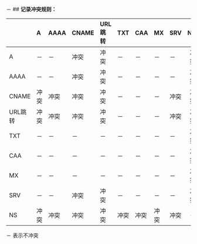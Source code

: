 － ## **记录冲突规则：**

  |         | A    | AAAA | CNAME | URL跳转 | TXT  | CAA  | MX   | SRV  | NS   |
  | :-------- | :-------- | :-------- | :-------- | :-------- | :-------- | :-------- | :-------- | :-------- | --------: |
  | A       | －    | －    | 冲突  | 冲突    | －    | －    | －    | －    | 冲突 |
  | AAAA    | －    | －    | 冲突  | 冲突    | －    | －    | －    | －    | 冲突 |
  | CNAME   | 冲突 | 冲突 | 冲突  | 冲突    | －    | －    | －    | 冲突 | 冲突 |
  | URL跳转 | 冲突 | 冲突 | 冲突  | 冲突    | －    | －    | －    | 冲突 | 冲突 |
  | TXT     | －    | －    | －     | －       | －    | －    | －    | －    | 冲突 |
  | CAA     | －    | －    | －     | －       | －    | －    | －    | －    | 冲突 |
  | MX      | －    | －    | －     | －       | －    | －    | －    | －    | 冲突 |
  | SRV     | －    | －    | 冲突  | 冲突    | －    | －    | －    | －    | 冲突 |
  | NS      | 冲突 | 冲突 | 冲突  | 冲突    | 冲突 | 冲突 | 冲突 | 冲突 | －    |

  － 表示不冲突
